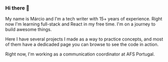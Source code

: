 ### Hi there 👋

My name is Márcio and I'm a tech writer with 15+ years of experience. Right now I'm learning full-stack and React in my free time. I'm on a journey to build awesome things.

Here I have several projects I made as a way to practice concepts, and most of them have a dedicaded page you can browse to see the code in action.

Right now, I'm working as a communication coordinator at AFS Portugal.

<!--
**marciojpflorindo/marciojpflorindo** is a ✨ _special_ ✨ repository because its `README.md` (this file) appears on your GitHub profile.

Here are some ideas to get you started:

- 🔭 I’m currently working on ...
- 🌱 I’m currently learning ...
- 👯 I’m looking to collaborate on ...
- 🤔 I’m looking for help with ...
- 💬 Ask me about ...
- 📫 How to reach me: ...
- 😄 Pronouns: ...
- ⚡ Fun fact: ...
-->
